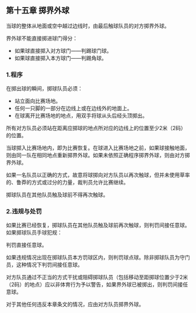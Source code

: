 ## 第十五章 掷界外球

当球的整体从地面或空中越过边线时，由最后触球队员的对方掷界外球。

界外球不能直接掷进球门得分：

- 如果球直接掷入对方球门——判踢球门球。
- 如果球直接掷入本方球门——判踢角球。

### 1.程序

在掷出球的瞬间，掷球队员必须：

- 站立面向比赛场地。
- 任何一只脚的一部分在边线上或在边线外的地面上。
- 在球离开比赛场地的地点，用双手将球从头后经头顶掷出。

所有对方队员必须站在距离应掷球的地点所对应的边线上的位置至少2米（2码）的位置。

当球掷入比赛场地内，即为比赛恢复。在球进入比赛场地之前，如果球接触地面，则由同一队在相同地点重新掷界外球。如果未依照正确程序掷界外球，则由对方掷界外球。

如果一名队员以正确的方式，故意将球掷向对方队员以再次触球，但并未使用草率的、鲁莽的方式或过分的力量，裁判员允许比赛继续。

掷球队员在其他队员触及球前不得再次触球。

### 2.违规与处罚

如果比赛已经恢复，掷球队员在其他队员触及球前再次触球，则判罚间接任意球。如果掷球队员手球犯规：

判罚直接任意球。

如果违规情况出现在掷球队员本方罚球区内，则判罚球点球。除非掷球队员为守门员，这种情况下判罚间接任意球。

对方队员通过不正当的方式干扰或阻碍掷球队员（包括移动至距掷球位置少于2米（2码）的地点）应以非体育行为予以警告，如果界外球已被掷出，则判罚间接任意球。

对于其他任何违反本章条文的情况，应由对方队员掷界外球。
